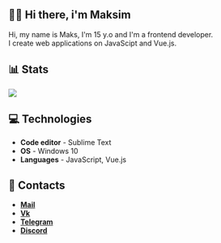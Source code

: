 ## 👋🏻 Hi there, i'm Maksim

Hi, my name is Maks, I'm 15 y.o and I'm a frontend developer. <br />
I create web applications on JavaScipt and Vue.js.

## 📊 Stats

![](https://github-readme-stats.vercel.app/api?username=invizex&hide_border=true&count_private=false&layout=compact&hide_title=true&show_icons=true&theme=transparent&icon_color=5194f0)

## 💻 Technologies

- **Code editor** - Sublime Text
- **OS** - Windows 10
- **Languages** - JavaScript, Vue.js

## 💬 Contacts

- [**Mail**](mvay221@gmail.com)
- [**Vk**](https://vk.com/invizzzze)
- [**Telegram**](https://t.me/localhost7000)
- [**Discord**](InviZe#6295)
